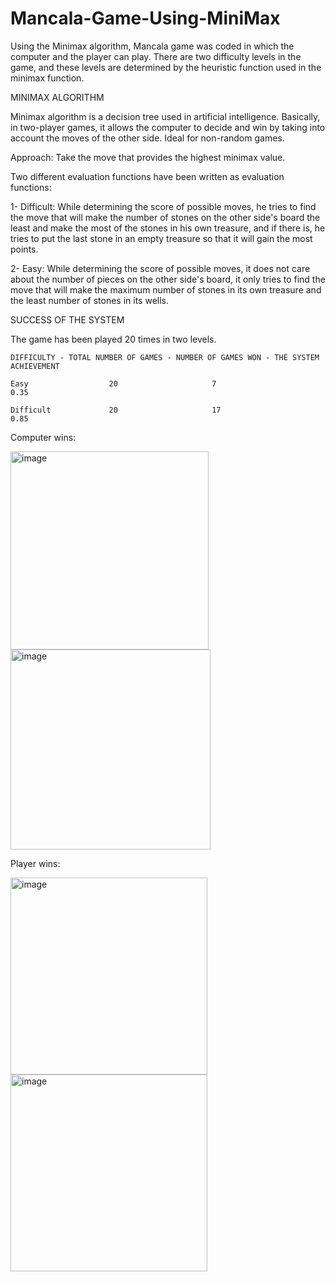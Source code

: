# Mancala-Game-Using-MiniMax

Using the Minimax algorithm, Mancala game was coded in which the computer and the player can play. There are two difficulty levels in the game, and these levels are determined by the heuristic function used in the minimax function.

MINIMAX ALGORITHM

Minimax algorithm is a decision tree used in artificial intelligence. Basically, in two-player games, it allows the computer to decide and win by taking into account the moves of the other side. Ideal for non-random games.

Approach: Take the move that provides the highest minimax value.

Two different evaluation functions have been written as evaluation functions:

1- Difficult: While determining the score of possible moves, he tries to find the move that will make the number of stones on the other side's board the least and make the most of the stones in his own treasure, and if there is, he tries to put the last stone in an empty treasure so that it will gain the most points.

2- Easy: While determining the score of possible moves, it does not care about the number of pieces on the other side's board, it only tries to find the move that will make the maximum number of stones in its own treasure and the least number of stones in its wells.


SUCCESS OF THE SYSTEM

The game has been played 20 times in two levels.

    DIFFICULTY - TOTAL NUMBER OF GAMES - NUMBER OF GAMES WON - THE SYSTEM ACHIEVEMENT

    Easy                  20                     7                       0.35

    Difficult             20                     17                      0.85

Computer wins:

<img width="317" alt="image" src="https://user-images.githubusercontent.com/44849765/153004363-3cde28ad-7801-4228-a56d-75da47303550.png">

<img width="320" alt="image" src="https://user-images.githubusercontent.com/44849765/153004386-fa63538d-04e6-4a3d-8394-ca9b14bdcb37.png">


Player wins:


<img width="315" alt="image" src="https://user-images.githubusercontent.com/44849765/153004448-647874a2-a313-4f96-8513-a0510a9e54ee.png">

<img width="315" alt="image" src="https://user-images.githubusercontent.com/44849765/153004460-1eb2ae1a-dbfc-4d37-8a71-9b81b9fd9fea.png">
